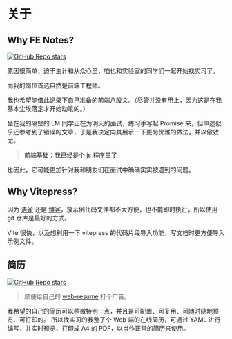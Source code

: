 # 关于

## Why FE Notes?

[![GitHub Repo stars](https://img.shields.io/github/stars/YunYouJun/fe-notes?style=social)](https://github.com/YunYouJun/fe-notes)

原因很简单，迫于生计和从众心里，咱也和实验室的同学们一起开始找实习了。

而我的岗位首选自然是前端工程师。

我也希望能借此记录下自己准备的前端八股文。（尽管并没有用上，因为这是在我基本尘埃落定才开始动笔的。）

坐在我的隔壁的 LM 同学正在为明天的面试，练习手写起 Promise 来，但中途似乎还参考到了错误的文章，于是我决定向其展示一下更为优雅的做法，并以儆效尤。

> [前端基础：我已经是个 js 程序员了](https://blog.mle.moe/2021/04/11/fe-writing/)

也因此，它可能更加针对我和朋友们在面试中确确实实被遇到的问题。

## Why Vitepress?

因为 [语雀](https://www.yuque.com/yunyoujun/notes/) 还是 [博客](https://www.yunyoujun.cn)，放示例代码文件都不大方便，也不能即时执行，所以使用 git 仓库是最好的方式。

Vite 很快，以及想利用一下 vitepress 的代码片段导入功能，写文档时更方便导入示例文件。

## 简历

[![GitHub Repo stars](https://img.shields.io/github/stars/YunYouJun/web-resume?style=social)](https://github.com/YunYouJun/web-resume)

> 顺便给自己的 [web-resume](https://github.com/YunYouJun/web-resume) 打个广告。

我希望的自己的简历可以稍微特别一点，并且是可配置、可复用、可随时随地预览、可打印的。
所以找实习的我整了个 Web 端的在线简历，可通过 YAML 进行编写，并实时预览，打印成 A4 的 PDF，以当作正常的简历来使用。
